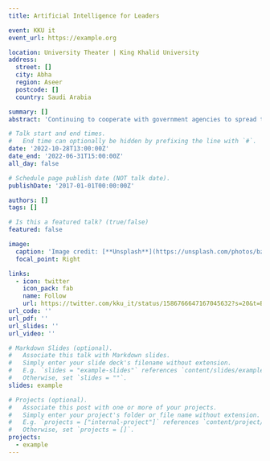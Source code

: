 ```yaml
---
title: Artificial Intelligence for Leaders

event: KKU it
event_url: https://example.org

location: University Theater | King Khalid University
address:
  street: []
  city: Abha
  region: Aseer
  postcode: []
  country: Saudi Arabia

summary: []
abstract: 'Continuing to cooperate with government agencies to spread the culture of digital transformation and develop their leaders. I held an artificial intelligence course for leaders. At the University City Theater in Al-Qaraa'

# Talk start and end times.
#   End time can optionally be hidden by prefixing the line with `#`.
date: '2022-10-28T13:00:00Z'
date_end: '2022-06-31T15:00:00Z'
all_day: false

# Schedule page publish date (NOT talk date).
publishDate: '2017-01-01T00:00:00Z'

authors: []
tags: []

# Is this a featured talk? (true/false)
featured: false

image:
  caption: 'Image credit: [**Unsplash**](https://unsplash.com/photos/bzdhc5b3Bxs)'
  focal_point: Right

links:
  - icon: twitter
    icon_pack: fab
    name: Follow
    url: https://twitter.com/kku_it/status/1586766647167045632?s=20&t=B2OBwVN_cuTeoBcMt_1YyQ
url_code: ''
url_pdf: ''
url_slides: ''
url_video: ''

# Markdown Slides (optional).
#   Associate this talk with Markdown slides.
#   Simply enter your slide deck's filename without extension.
#   E.g. `slides = "example-slides"` references `content/slides/example-slides.md`.
#   Otherwise, set `slides = ""`.
slides: example

# Projects (optional).
#   Associate this post with one or more of your projects.
#   Simply enter your project's folder or file name without extension.
#   E.g. `projects = ["internal-project"]` references `content/project/deep-learning/index.md`.
#   Otherwise, set `projects = []`.
projects:
  - example
---
```

